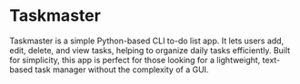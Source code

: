 # Taskmaster
Taskmaster is a simple Python-based CLI to-do list app. It lets users add, edit, delete, and view tasks, helping to organize daily tasks efficiently. Built for simplicity, this app is perfect for those looking for a lightweight, text-based task manager without the complexity of a GUI.
